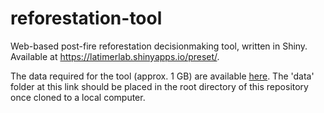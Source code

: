 # reforestation-tool

Web-based post-fire reforestation decisionmaking tool, written in Shiny. Available at https://latimerlab.shinyapps.io/preset/.

The data required for the tool (approx. 1 GB) are available [here](https://ucdavis.box.com/s/aqis1vc3g2iiz2qyjlrppzdprgrtmawf). The 'data' folder at this link should be placed in the root directory of this repository once cloned to a local computer.

